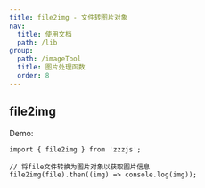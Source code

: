 ```yaml
---
title: file2img - 文件转图片对象
nav:
  title: 使用文档
  path: /lib
group:
  path: /imageTool
  title: 图片处理函数
  order: 8
---
```


## file2img

Demo:

```tsx | pure
import { file2img } from 'zzzjs';

// 将file文件转换为图片对象以获取图片信息
file2img(file).then((img) => console.log(img));
```
